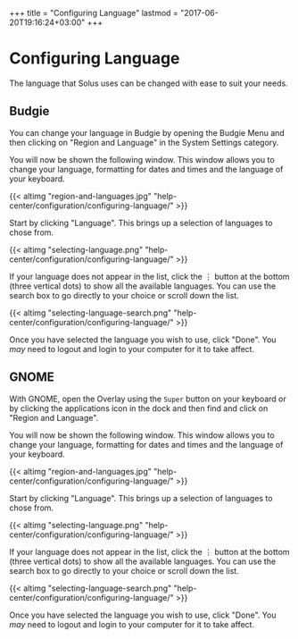 +++
title = "Configuring Language"
lastmod = "2017-06-20T19:16:24+03:00"
+++
# Configuring Language

The language that Solus uses can be changed with ease to suit your needs.

## Budgie

You can change your language in Budgie by opening the Budgie Menu and then clicking on "Region and Language" in the System Settings category.

You will now be shown the following window.  This window allows you to change your language, formatting for dates and times and the language of your keyboard.

{{< altimg "region-and-languages.jpg" "help-center/configuration/configuring-language/" >}}

Start by clicking "Language". This brings up a selection of languages to chose from.

{{< altimg "selecting-language.png" "help-center/configuration/configuring-language/" >}}

If your language does not appear in the list, click the ⋮ button at the bottom (three vertical dots) to show all the available languages.  You can use the search box to go directly to your choice or scroll down the list.

{{< altimg "selecting-language-search.png" "help-center/configuration/configuring-language/" >}}

Once you have selected the language you wish to use, click "Done". You *may* need to logout and login to your computer for it to take affect.

## GNOME

With GNOME, open the Overlay using the `Super` button on your keyboard or by clicking the applications icon in the dock and then find and click on "Region and Language".

You will now be shown the following window.  This window allows you to change your language, formatting for dates and times and the language of your keyboard.

{{< altimg "region-and-languages.jpg" "help-center/configuration/configuring-language/" >}}

Start by clicking "Language". This brings up a selection of languages to chose from.

{{< altimg "selecting-language.png" "help-center/configuration/configuring-language/" >}}

If your language does not appear in the list, click the ⋮ button at the bottom (three vertical dots) to show all the available languages.  You can use the search box to go directly to your choice or scroll down the list.

{{< altimg "selecting-language-search.png" "help-center/configuration/configuring-language/" >}}

Once you have selected the language you wish to use, click "Done". You *may* need to logout and login to your computer for it to take affect.
